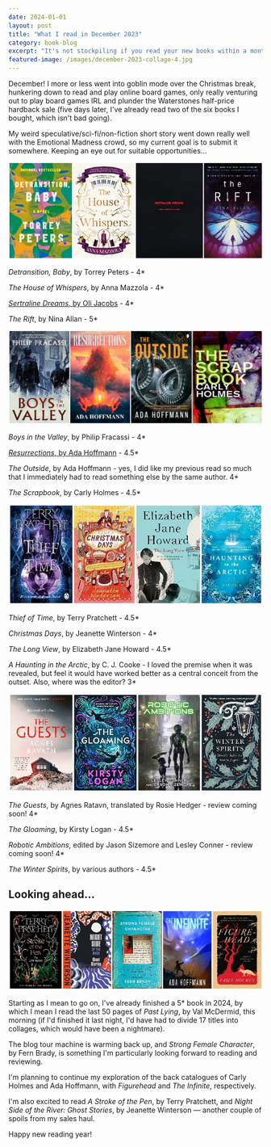 ```yaml
---
date: 2024-01-01
layout: post
title: "What I read in December 2023"
category: book-blog
excerpt: "It's not stockpiling if you read your new books within a month, right?"
featured-image: /images/december-2023-collage-4.jpg
---
```


December! I more or less went into goblin mode over the Christmas break, hunkering down to read and play online board games, only really venturing out to play board games IRL and plunder the Waterstones half-price hardback sale (five days later, I've already read two of the six books I bought, which isn't bad going).

My weird speculative/sci-fi/non-fiction short story went down really well with the Emotional Madness crowd, so my current goal is to submit it somewhere. Keeping an eye out for suitable opportunities...

![Detransition, Baby, The House of Whispers, Sertraline Dreams, The Rift](/images/december-2023-collage-1.jpg)

<cite>Detransition, Baby</cite>, by Torrey Peters - 4*

<cite>The House of Whispers</cite>, by Anna Mazzola - 4*

[<cite>Sertraline Dreams</cite>, by Oli Jacobs](/sertraline-dreams-by-oli-jacobs/) - 4*

<cite>The Rift</cite>, by Nina Allan - 5*

![Boys in the Valley, Resurrections, The Outside, The Scrapbook](/images/december-2023-collage-2.jpg)

<cite>Boys in the Valley</cite>, by Philip Fracassi - 4*

[<cite>Resurrections</cite>, by Ada Hoffmann](/resurrections-by-ada-hoffman/) - 4.5*

<cite>The Outside</cite>, by Ada Hoffmann - yes, I did like my previous read so much that I immediately had to read something else by the same author. 4*

<cite>The Scrapbook</cite>, by Carly Holmes - 4.5* 

![Thief of Time, Christmas Days, The Long View, A Haunting in the Arctic](/images/december-2023-collage-3.jpg)

<cite>Thief of Time</cite>, by Terry Pratchett - 4.5*

<cite>Christmas Days</cite>, by Jeanette Winterson - 4*

<cite>The Long View</cite>, by Elizabeth Jane Howard - 4.5*

<cite>A Haunting in the Arctic</cite>, by C. J. Cooke - I loved the premise when it was revealed, but feel it would have worked better as a central conceit from the outset. Also, where was the editor? 3*

![The Guests, The Gloaming, Robotic Ambitions, The Winter Spirits](/images/december-2023-collage-4.jpg)

<cite>The Guests</cite>, by Agnes Ratavn, translated by Rosie Hedger - review coming soon! 4*

<cite>The Gloaming</cite>, by Kirsty Logan - 4.5*

<cite>Robotic Ambitions</cite>, edited by Jason Sizemore and Lesley Conner - review coming soon! 4*

<cite>The Winter Spirits</cite>, by various authors - 4.5*

## Looking ahead...

![A Stroke of the Pen, Night Side of the River, Strong Female Character, The Infinite, Figurehead](/images/december-2023-collage-5.jpg)

Starting as I mean to go on, I've already finished a 5* book in 2024, by which I mean I read the last 50 pages of <cite>Past Lying</cite>, by Val McDermid, this morning (if I'd finished it last night, I'd have had to divide 17 titles into collages, which would have been a nightmare).

The blog tour machine is warming back up, and <cite>Strong Female Character</cite>, by Fern Brady, is something I'm particularly looking forward to reading and reviewing.

I'm planning to continue my exploration of the back catalogues of Carly Holmes and Ada Hoffmann, with <cite>Figurehead</cite> and <cite>The Infinite</cite>, respectively.

I'm also excited to read <cite>A Stroke of the Pen</cite>, by Terry Pratchett, and <cite>Night Side of the River: Ghost Stories</cite>, by Jeanette Winterson &mdash; another couple of spoils from my sales haul.

Happy new reading year!
